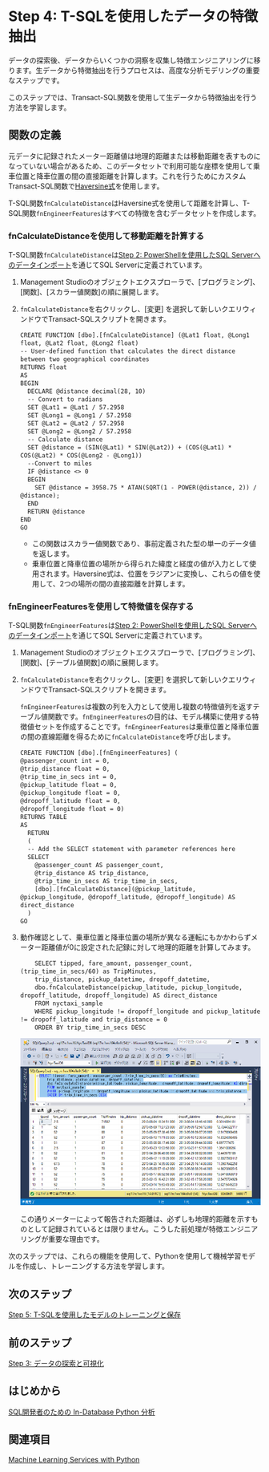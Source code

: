 # Step 4: T-SQLを使用したデータの特徴抽出

データの探索後、データからいくつかの洞察を収集し特徴エンジニアリングに移ります。生データから特徴抽出を行うプロセスは、高度な分析モデリングの重要なステップです。

このステップでは、Transact-SQL関数を使用して生データから特徴抽出を行う方法を学習します。

## 関数の定義

元データに記録されたメーター距離値は地理的距離または移動距離を表すものになっていない場合があるため、このデータセットで利用可能な座標を使用して乗車位置と降車位置の間の直接距離を計算します。これを行うためにカスタムTransact-SQL関数で[Haversine式](https://en.wikipedia.org/wiki/Haversine_formula)を使用します。

T-SQL関数`fnCalculateDistance`はHaversine式を使用して距離を計算し、T-SQL関数`fnEngineerFeatures`はすべての特徴を含むデータセットを作成します。

### fnCalculateDistanceを使用して移動距離を計算する

T-SQL関数`fnCalculateDistance`は[Step 2: PowerShellを使用したSQL Serverへのデータインポート](sqldev-py2-import-data-to-sql-server-using-powershell.md)を通じてSQL Serverに定義されています。

1. Management Studioのオブジェクトエクスプローラで、[プログラミング]、[関数]、[スカラー値関数]の順に展開します。

2. `fnCalculateDistance`を右クリックし、[変更] を選択して新しいクエリウィンドウでTransact-SQLスクリプトを開きます。
  
    ```SQL:fnCalculateDistance
    CREATE FUNCTION [dbo].[fnCalculateDistance] (@Lat1 float, @Long1 float, @Lat2 float, @Long2 float)
    -- User-defined function that calculates the direct distance between two geographical coordinates
    RETURNS float
    AS
    BEGIN
      DECLARE @distance decimal(28, 10)
      -- Convert to radians
      SET @Lat1 = @Lat1 / 57.2958
      SET @Long1 = @Long1 / 57.2958
      SET @Lat2 = @Lat2 / 57.2958
      SET @Long2 = @Long2 / 57.2958
      -- Calculate distance
      SET @distance = (SIN(@Lat1) * SIN(@Lat2)) + (COS(@Lat1) * COS(@Lat2) * COS(@Long2 - @Long1))
      --Convert to miles
      IF @distance <> 0
      BEGIN
        SET @distance = 3958.75 * ATAN(SQRT(1 - POWER(@distance, 2)) / @distance);
      END
      RETURN @distance
    END
    GO
    ```
    - この関数はスカラー値関数であり、事前定義された型の単一のデータ値を返します。
    - 乗車位置と降車位置の場所から得られた緯度と経度の値が入力として使用されます。Haversine式は、位置をラジアンに変換し、これらの値を使用して、2つの場所の間の直接距離を計算します。

### fnEngineerFeaturesを使用して特徴値を保存する

T-SQL関数`fnEngineerFeatures`は[Step 2: PowerShellを使用したSQL Serverへのデータインポート](sqldev-py2-import-data-to-sql-server-using-powershell.md)を通じてSQL Serverに定義されています。

1. Management Studioのオブジェクトエクスプローラで、[プログラミング]、[関数]、[テーブル値関数]の順に展開します。

2. `fnCalculateDistance`を右クリックし、[変更] を選択して新しいクエリウィンドウでTransact-SQLスクリプトを開きます。
    
    `fnEngineerFeatures`は複数の列を入力として使用し複数の特徴値列を返すテーブル値関数です。`fnEngineerFeatures`の目的は、モデル構築に使用する特徴値セットを作成することです。`fnEngineerFeatures`は乗車位置と降車位置の間の直線距離を得るために`fnCalculateDistance`を呼び出します。
  
    ```
    CREATE FUNCTION [dbo].[fnEngineerFeatures] (
    @passenger_count int = 0,
    @trip_distance float = 0,
    @trip_time_in_secs int = 0,
    @pickup_latitude float = 0,
    @pickup_longitude float = 0,
    @dropoff_latitude float = 0,
    @dropoff_longitude float = 0)
    RETURNS TABLE
    AS
      RETURN
      (
      -- Add the SELECT statement with parameter references here
      SELECT
        @passenger_count AS passenger_count,
        @trip_distance AS trip_distance,
        @trip_time_in_secs AS trip_time_in_secs,
        [dbo].[fnCalculateDistance](@pickup_latitude, @pickup_longitude, @dropoff_latitude, @dropoff_longitude) AS direct_distance
      )
    GO
    ```

3. 動作確認として、乗車位置と降車位置の場所が異なる運転にもかかわらずメーター距離値が0に設定された記録に対して地理的距離を計算してみます。

    ```SQL:T-SQL
        SELECT tipped, fare_amount, passenger_count,(trip_time_in_secs/60) as TripMinutes,
        trip_distance, pickup_datetime, dropoff_datetime,
        dbo.fnCalculateDistance(pickup_latitude, pickup_longitude,  dropoff_latitude, dropoff_longitude) AS direct_distance
        FROM nyctaxi_sample
        WHERE pickup_longitude != dropoff_longitude and pickup_latitude != dropoff_latitude and trip_distance = 0
        ORDER BY trip_time_in_secs DESC
    ```
    
    ![result4-1](media/sqldev-python-step4-1-gho9o9.png "result4-1")
    
    この通りメーターによって報告された距離は、必ずしも地理的距離を示すものとして記録されているとは限りません。こうした前処理が特徴エンジニアリングが重要な理由です。
    
次のステップでは、これらの機能を使用して、Pythonを使用して機械学習モデルを作成し、トレーニングする方法を学習します。

## 次のステップ

[Step 5: T-SQLを使用したモデルのトレーニングと保存](sqldev-py5-train-and-save-a-model-using-t-sql.md)

## 前のステップ

[Step 3: データの探索と可視化](sqldev-py3-explore-and-visualize-the-data.md)

## はじめから

[SQL開発者のための In-Database Python 分析](sqldev-in-database-python-for-sql-developers.md)

## 関連項目

[Machine Learning Services with Python](https://docs.microsoft.com/en-us/sql/advanced-analytics/python/sql-server-python-services)

<!--
---
title: "Step 4: Create Data Features using T-SQL  | Microsoft Docs"
ms.custom: ""
ms.date: "05/25/2017"
ms.prod: "sql-server-2017"
ms.reviewer: ""
ms.suite: ""
ms.technology: 
  - "r-services"
ms.tgt_pltfrm: ""
ms.topic: "article"
applies_to: 
  - "SQL Server 2017"
dev_langs: 
  - "Python"
  - "TSQL"
ms.assetid: 
caps.latest.revision: 2
author: "jeannt"
ms.author: "jeannt"
manager: "jhubbard"
---
# Step 4: Create Data Features using T-SQL

After data exploration, you have collected some insights from the data, and are ready to move on to *feature engineering*. This process of creating features from the raw data can be a critical step in advanced analytics modeling.

In this step, you'll learn how to create features from raw data by using a [!INCLUDE[tsql](../../includes/tsql-md.md)] function. You'll then call that function from a stored procedure to create a table that contains the feature values.

## Define the Function

The distance values reported in the original data are based on the reported meter distance, and don't necessarily represent geographical distance or distance traveled. Therefore, you'll need to calculate the direct distance between the pick-up and drop-off points, by using the coordinates available in the source NYC Taxi dataset. You can do this by using the [Haversine formula](https://en.wikipedia.org/wiki/Haversine_formula) in a custom [!INCLUDE[tsql](../../includes/tsql-md.md)] function.

You'll use one custom T-SQL function, _fnCalculateDistance_, to compute the distance using the Haversine formula, and use a second custom T-SQL function, _fnEngineerFeatures_, to create a table containing all the features.

### Calculate trip distance using fnCalculateDistance

1.  The function _fnCalculateDistance_ should have been downloaded and registered with [!INCLUDE[ssNoVersion](../../includes/ssnoversion-md.md)] as part of the preparation for this walkthrough. Take a minute to review the code.
  
    In [!INCLUDE[ssManStudio](../../includes/ssmanstudio-md.md)], expand **Programmability**, expand **Functions** and then **Scalar-valued functions**.
    Right-click _fnCalculateDistance_, and select **Modify** to open the [!INCLUDE[tsql](../../includes/tsql-md.md)] script in a new query window.
  
    ```SQL
    CREATE FUNCTION [dbo].[fnCalculateDistance] (@Lat1 float, @Long1 float, @Lat2 float, @Long2 float)
    -- User-defined function that calculates the direct distance between two geographical coordinates
    RETURNS float
    AS
    BEGIN
      DECLARE @distance decimal(28, 10)
      -- Convert to radians
      SET @Lat1 = @Lat1 / 57.2958
      SET @Long1 = @Long1 / 57.2958
      SET @Lat2 = @Lat2 / 57.2958
      SET @Long2 = @Long2 / 57.2958
      -- Calculate distance
      SET @distance = (SIN(@Lat1) * SIN(@Lat2)) + (COS(@Lat1) * COS(@Lat2) * COS(@Long2 - @Long1))
      --Convert to miles
      IF @distance <> 0
      BEGIN
        SET @distance = 3958.75 * ATAN(SQRT(1 - POWER(@distance, 2)) / @distance);
      END
      RETURN @distance
    END
    GO
    ```
**Notes:**

- The function is a scalar-valued function, returning a single data value of a predefined type.
- It takes latitude and longitude values as inputs, obtained from trip pick-up and drop-off locations. The Haversine formula converts locations to radians and uses those values to compute the direct distance in miles between those two locations.

To add the computed value to a table that can be used for training the model, you'll use another function, _fnEngineerFeatures_.

### Save the features using _fnEngineerFeatures_

1.  Take a minute to review the code for the custom T-SQL function, _fnEngineerFeatures_, which should have been created for you as part of the preparation for this walkthrough.
  
    This function is a table-valued function that takes multiple columns as inputs, and outputs a table with multiple feature columns.  The purpose of this function is to create a feature set for use in building a model. The function _fnEngineerFeatures_ calls the previously created T-SQL function, _fnCalculateDistance_, to get the direct distance between pickup and dropoff locations.
  
    ```
    CREATE FUNCTION [dbo].[fnEngineerFeatures] (
    @passenger_count int = 0,
    @trip_distance float = 0,
    @trip_time_in_secs int = 0,
    @pickup_latitude float = 0,
    @pickup_longitude float = 0,
    @dropoff_latitude float = 0,
    @dropoff_longitude float = 0)
    RETURNS TABLE
    AS
      RETURN
      (
      -- Add the SELECT statement with parameter references here
      SELECT
        @passenger_count AS passenger_count,
        @trip_distance AS trip_distance,
        @trip_time_in_secs AS trip_time_in_secs,
        [dbo].[fnCalculateDistance](@pickup_latitude, @pickup_longitude, @dropoff_latitude, @dropoff_longitude) AS direct_distance
      )
    GO
    ```
  
2. To verify that this function works, you can use it to calculate the geographical distance for those trips where the metered distance was 0 but the pick-up and drop-off locations were different.
  
    ```
        SELECT tipped, fare_amount, passenger_count,(trip_time_in_secs/60) as TripMinutes,
        trip_distance, pickup_datetime, dropoff_datetime,
        dbo.fnCalculateDistance(pickup_latitude, pickup_longitude,  dropoff_latitude, dropoff_longitude) AS direct_distance
        FROM nyctaxi_sample
        WHERE pickup_longitude != dropoff_longitude and pickup_latitude != dropoff_latitude and trip_distance = 0
        ORDER BY trip_time_in_secs DESC
    ```
  
    As you can see, the distance reported by the meter doesn't always correspond to geographical distance. This is why feature engineering is important.

In the next step, you'll learn how to use these data features to create and train a machine learning model using Python.

## Next Step

[Step 5: Train and Save a Model using T-SQL](sqldev-py5-train-and-save-a-model-using-t-sql.md)

## Previous Step

[Step 3: Explore and Visualize the Data](sqldev-py3-explore-and-visualize-the-data.md)

## See Also

[Machine Learning Services with Python](../python/sql-server-python-services.md)

-->